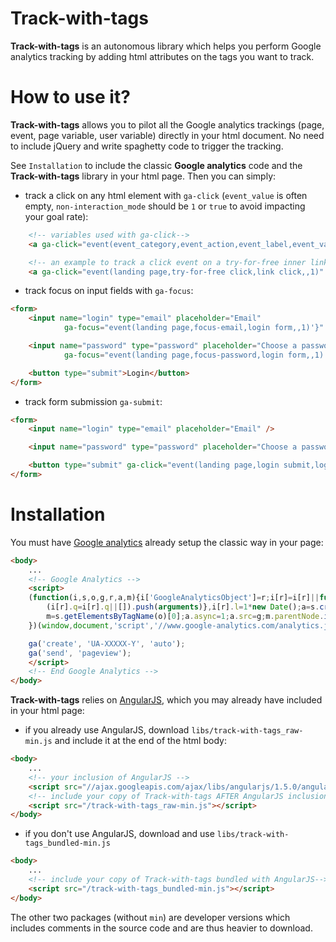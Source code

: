 # Track-with-tags
**Track-with-tags** is an autonomous library which helps you perform Google analytics tracking by adding html attributes on the tags you want to track.

# How to use it?
**Track-with-tags** allows you to pilot all the Google analytics trackings (page, event, page variable, user variable) directly in your html document. No need to include jQuery and write spaghetty code to trigger the tracking.

See `Installation` to include the classic **Google analytics** code and the **Track-with-tags** library in your html page. Then you can simply:
* track a click on any html element with `ga-click` (`event_value` is often empty, `non-interaction_mode` should be `1` or `true` to avoid impacting your goal rate):
```html
    <!-- variables used with ga-click-->
    <a ga-click="event(event_category,event_action,event_label,event_value,non-interaction_mode)" href="#tryForFreeContent">Free trial</a>

    <!-- an example to track a click event on a try-for-free inner link -->
    <a ga-click="event(landing page,try-for-free click,link click,,1)" href="#tryForFreeContent">Free trial</a>
```

* track focus on input fields with `ga-focus`:
```html
<form>
    <input name="login" type="email" placeholder="Email"
            ga-focus="event(landing page,focus-email,login form,,1)'}" />

    <input name="password" type="password" placeholder="Choose a password"
            ga-focus="event(landing page,focus-password,login form,,1)'}" />

    <button type="submit">Login</button>
</form>
```
* track form submission `ga-submit`:
```html
<form>
    <input name="login" type="email" placeholder="Email" />

    <input name="password" type="password" placeholder="Choose a password" />

    <button type="submit" ga-click="event(landing page,login submit,login form,,1)"}>Login</button>
</form>
```

# Installation
You must have [Google analytics](https://developers.google.com/analytics/devguides/collection/analyticsjs/) already setup the classic way in your page:
```html
<body>
    ...
    <!-- Google Analytics -->
    <script>
    (function(i,s,o,g,r,a,m){i['GoogleAnalyticsObject']=r;i[r]=i[r]||function(){
        (i[r].q=i[r].q||[]).push(arguments)},i[r].l=1*new Date();a=s.createElement(o),
        m=s.getElementsByTagName(o)[0];a.async=1;a.src=g;m.parentNode.insertBefore(a,m)
    })(window,document,'script','//www.google-analytics.com/analytics.js','ga');

    ga('create', 'UA-XXXXX-Y', 'auto');
    ga('send', 'pageview');
    </script>
    <!-- End Google Analytics -->
</body>
```

**Track-with-tags** relies on [AngularJS](https://angularjs.org/), which you may already have included in your html page:
* if you already use AngularJS, download `libs/track-with-tags_raw-min.js` and include it at the end of the html body:
```html
<body>
    ...
    <!-- your inclusion of AngularJS -->
    <script src="//ajax.googleapis.com/ajax/libs/angularjs/1.5.0/angular.min.js"></script>
    <!-- include your copy of Track-with-tags AFTER AngularJS inclusion -->
    <script src="/track-with-tags_raw-min.js"></script>
</body>
```
* if you don't use AngularJS, download and use `libs/track-with-tags_bundled-min.js`
```html
<body>
    ...
    <!-- include your copy of Track-with-tags bundled with AngularJS-->
    <script src="/track-with-tags_bundled-min.js"></script>
</body>
```

The other two packages (without `min`) are developer versions which includes comments in the source code and are thus heavier to download.
